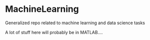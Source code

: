 # MachineLearning
Generalized repo related to machine learning and data science tasks

A lot of stuff here will probably be in MATLAB.... 
